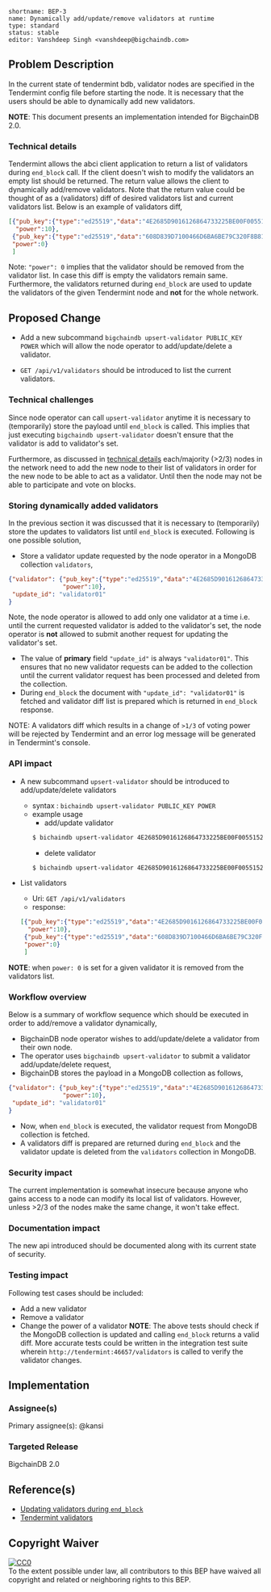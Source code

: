 ```
shortname: BEP-3
name: Dynamically add/update/remove validators at runtime
type: standard
status: stable
editor: Vanshdeep Singh <vanshdeep@bigchaindb.com>
```

## Problem Description
In the current state of tendermint bdb, validator nodes are specified in the Tendermint config file before starting the node. It is necessary that the users should be able to dynamically add new validators.

**NOTE**: This document presents an implementation intended for BigchainDB 2.0.

### Technical details
Tendermint allows the abci client application to return a list of validators during `end_block` call. If the client doesn't wish to modify the validators an empty list should be returned. The return value allows the client to dynamically add/remove validators. Note that the return value could be thought of as a (validators) diff of desired validators list and current validators list. Below is an example of validators diff,
```json
[{"pub_key":{"type":"ed25519","data":"4E2685D9016126864733225BE00F005515200727FBAB1312FC78C8B76831255A"},
  "power":10},
 {"pub_key":{"type":"ed25519","data":"608D839D7100466D6BA6BE79C320F8B81DE93CFAA58CF9768CF921C6371F2553"},
 "power":0}
 ]
```
Note: `"power": 0` implies that the validator should be removed from the validator list. In case this diff is empty the validators remain same. Furthermore, the validators returned during `end_block` are used to update the validators of the given Tendermint node and **not** for the whole network.


## Proposed Change
- Add a new subcommand `bigchaindb upsert-validator PUBLIC_KEY POWER` which will allow the node operator to add/update/delete a validator.

- `GET /api/v1/validators` should be introduced to list the current validators.

### Technical challenges
Since node operator can call `upsert-validator` anytime it is necessary to (temporarily) store the payload until `end_block` is called. This implies that just executing `bigchaindb upsert-validator` doesn't ensure that the validator is add to validator's set.

Furthermore, as discussed in [technical details](#technical-details) each/majority (>2/3) nodes in the network need to add the new node to their list of validators in order for the new node to be able to act as a validator. Until then the node may not be able to participate and vote on blocks.


### Storing dynamically added validators
In the previous section it was discussed that it is necessary to (temporarily) store the updates to validators list until `end_block` is executed. Following is one possible solution,

- Store a validator update requested by the node operator in a MongoDB collection `validators`,
```json
{"validator": {"pub_key":{"type":"ed25519","data":"4E2685D9016126864733225BE00F005515200727FBAB1312FC78C8B76831255A"},
               "power":10},
 "update_id": "validator01"
}
```
Note, the node operator is allowed to add only one validator at a time i.e. until the current requested validator is added to the validator's set, the node operator is **not** allowed to submit another request for updating the validator's set.
- The value of **primary** field `"update_id"` is always `"validator01"`. This ensures that no new validator requests can be added to the collection until the current validator request has been processed and deleted from the collection.
- During `end_block` the document with `"update_id": "validator01"` is fetched and validator diff list is prepared which is returned in `end_block` response.

NOTE: A validators diff which results in a change of `>1/3` of voting power will be rejected by Tendermint and an error log message will be generated in Tendermint's console.

### API impact

- A new subcommand `upsert-validator` should be introduced to add/update/delete validators
  - syntax : `bichaindb upsert-validator PUBLIC_KEY POWER`
  - example usage
    - add/update validator
    ```bash
    $ bichaindb upsert-validator 4E2685D9016126864733225BE00F005515200727FBAB1312FC78C8B76831255A 10
    ```
    - delete validator
    ```bash
    $ bichaindb upsert-validator 4E2685D9016126864733225BE00F005515200727FBAB1312FC78C8B76831255A 0
    ```

- List validators
  - Uri: `GET /api/v1/validators`
  - response: 
  ```json
  [{"pub_key":{"type":"ed25519","data":"4E2685D9016126864733225BE00F005515200727FBAB1312FC78C8B76831255A"},
    "power":10},
   {"pub_key":{"type":"ed25519","data":"608D839D7100466D6BA6BE79C320F8B81DE93CFAA58CF9768CF921C6371F2553"},
   "power":0}
   ]
  ```

**NOTE**: when `power: 0` is set for a given validator it is removed from the validators list.

### Workflow overview
Below is a summary of workflow sequence which should be executed in order to add/remove a validator dynamically,
- BigchainDB node operator wishes to add/update/delete a validator from their own node.
- The operator uses `bigchaindb upsert-validator` to submit a validator add/update/delete request,
- BigchainDB stores the payload in a MongoDB collection as follows,
```json
{"validator": {"pub_key":{"type":"ed25519","data":"4E2685D9016126864733225BE00F005515200727FBAB1312FC78C8B76831255A"},
               "power":10},
 "update_id": "validator01"
}
```
- Now, when `end_block` is executed, the validator request from MongoDB collection is fetched.
- A validators diff is prepared are returned during `end_block` and the validator update is deleted from the `validators` collection in MongoDB.


### Security impact
The current implementation is somewhat insecure because anyone who gains access to a node can modify its local list of validators. However, unless >2/3 of the nodes make the same change, it won't take effect.


### Documentation impact
The new api introduced should be documented along with its current state of security.


### Testing impact
Following test cases should be included:
- Add a new validator
- Remove a validator
- Change the power of a validator
**NOTE**: The above tests should check if the MongoDB collection is updated and calling `end_block` returns a valid diff. More accurate tests could be written in the integration test suite wherein `http://tendermint:46657/validators` is called to verify the validator changes.

## Implementation

### Assignee(s)
Primary assignee(s): @kansi

### Targeted Release
BigchainDB 2.0


## Reference(s)
- [Updating validators during `end_block`](http://tendermint.readthedocs.io/en/master/app-development.html#endblock)
- [Tendermint validators](http://tendermint.readthedocs.io/en/master/specification/validators.html)


## Copyright Waiver

<p xmlns:dct="http://purl.org/dc/terms/">
  <a rel="license"
     href="http://creativecommons.org/publicdomain/zero/1.0/">
    <img src="http://i.creativecommons.org/p/zero/1.0/88x31.png" style="border-style: none;" alt="CC0" />
  </a>
  <br />
  To the extent possible under law, all contributors to this BEP
  have waived all copyright and related or neighboring rights to this BEP.
</p>
